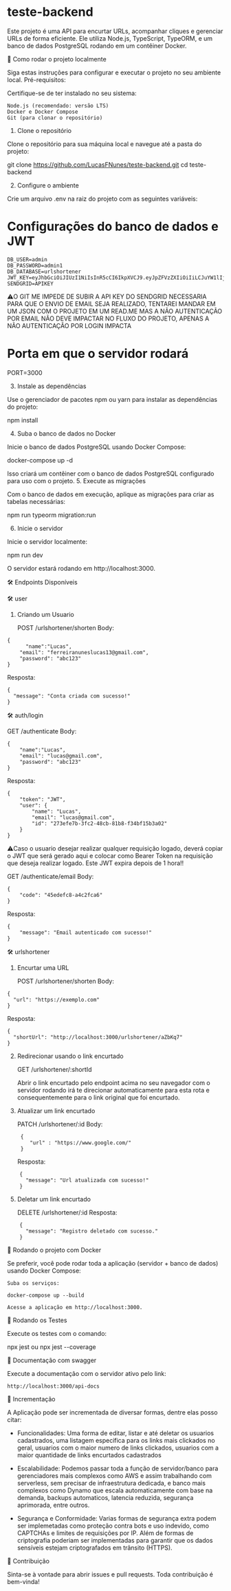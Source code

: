 # teste-backend

Este projeto é uma API para encurtar URLs, acompanhar cliques e gerenciar URLs de forma eficiente. Ele utiliza Node.js, TypeScript, TypeORM, e um banco de dados PostgreSQL rodando em um contêiner Docker.

🚀 Como rodar o projeto localmente

Siga estas instruções para configurar e executar o projeto no seu ambiente local.
Pré-requisitos:

Certifique-se de ter instalado no seu sistema:

    Node.js (recomendado: versão LTS)
    Docker e Docker Compose
    Git (para clonar o repositório)

1. Clone o repositório

Clone o repositório para sua máquina local e navegue até a pasta do projeto:

git clone https://github.com/LucasFNunes/teste-backend.git
cd teste-backend

2. Configure o ambiente

Crie um arquivo .env na raiz do projeto com as seguintes variáveis:

# Configurações do banco de dados e JWT
```
DB_USER=admin
DB_PASSWORD=admin1
DB_DATABASE=urlshortener
JWT_KEY=eyJhbGciOiJIUzI1NiIsInR5cCI6IkpXVCJ9.eyJpZFVzZXIiOiIiLCJuYW1lIjoiIn0.W6aPleOqaCCDKWEVPLjB92elM5NIIXZD5GItScSdqww
SENDGRID=APIKEY
```
⚠️O GIT ME IMPEDE DE SUBIR A API KEY DO SENDGRID NECESSARIA PARA QUE O ENVIO DE EMAIL SEJA REALIZADO, TENTAREI MANDAR EM UM JSON COM O PROJETO EM UM READ.ME MAS A NÃO AUTENTICAÇÃO POR EMAIL NÃO DEVE IMPACTAR NO FLUXO DO PROJETO, APENAS A NÃO AUTENTICAÇÃO POR LOGIN IMPACTA

# Porta em que o servidor rodará
PORT=3000

3. Instale as dependências

Use o gerenciador de pacotes npm ou yarn para instalar as dependências do projeto:

npm install

4. Suba o banco de dados no Docker

Inicie o banco de dados PostgreSQL usando Docker Compose:

docker-compose up -d

Isso criará um contêiner com o banco de dados PostgreSQL configurado para uso com o projeto.
5. Execute as migrações

Com o banco de dados em execução, aplique as migrações para criar as tabelas necessárias:

npm run typeorm migration:run

6. Inicie o servidor

Inicie o servidor localmente:

npm run dev

O servidor estará rodando em http://localhost:3000.

🛠️ Endpoints Disponíveis

🛠️ user

1. Criando um Usuario

    POST /urlshortener/shorten
    Body:

```
{
	  "name":"Lucas",
	"email": "ferreiranuneslucas13@gmail.com",
	"password": "abc123"
}

```

    
Resposta:

    {
      "message": "Conta criada com sucesso!"
    }

    
🛠️  auth/login

GET /authenticate
    Body:
```
{
	"name":"Lucas",
	"email": "lucas@gmail.com",
	"password": "abc123"
}
```
Resposta:
```
{
	"token": "JWT",
	"user": {
		"name": "Lucas",
		"email": "lucas@gmail.com",
		"id": "273efe7b-3fc2-48cb-81b8-f34bf15b3a02"
	}
}
```
⚠️Caso o usuario desejar realizar qualquer requisição logado, deverá copiar o JWT que será gerado aqui e colocar como Bearer Token na requisição que deseja realizar logado. Este JWT expira depois de 1 hora!!

GET /authenticate/email
    Body:
```
{
	"code": "45edefc8-a4c2fca6"
}
```
Resposta:
```
{
	"message": "Email autenticado com sucesso!"
}
```
🛠️ urlshortener

1. Encurtar uma URL

    POST /urlshortener/shorten
    Body:
```
{
  "url": "https://exemplo.com"
}
```
Resposta:

    {
      "shortUrl": "http://localhost:3000/urlshortener/aZbKq7"
    }

2. Redirecionar usando o link encurtado

    GET /urlshortener/:shortId

    Abrir o link encurtado pelo endpoint acima no seu navegador com o servidor rodando irá te direcionar automaticamente para esta rota e consequentemente para o link original que foi encurtado.

3. Atualizar um link encurtado

    PATCH /urlshortener/:id
   Body:
   ```
    {
	   "url" : "https://www.google.com/"
    }
   ```
    Resposta:
```
    {
      "message": "Url atualizada com sucesso!"
    }
   ```
5. Deletar um link encurtado

    DELETE /urlshortener/:id
    Resposta:
```
    {
      "message": "Registro deletado com sucesso."
    }
```
🐳 Rodando o projeto com Docker

Se preferir, você pode rodar toda a aplicação (servidor + banco de dados) usando Docker Compose:

    Suba os serviços:

    docker-compose up --build

    Acesse a aplicação em http://localhost:3000.

🧪 Rodando os Testes

Execute os testes com o comando:

npx jest ou npx jest --coverage

🧪 Documentação com swagger

Execute a documentação com o servidor ativo pelo link:
```
http://localhost:3000/api-docs
```
📝 Incrementação

A Aplicação pode ser incrementada de diversar formas, dentre elas posso citar:

- Funcionalidades: Uma forma de editar, listar e até deletar os usuarios cadastrados, uma listagem especifica para os links mais clickados no geral, usuarios com o maior numero de links clickados, usuarios com a maior quantidade de links encurtados cadastrados

- Escalabilidade: Podemos passar toda a função de servidor/banco para gerenciadores mais complexos como AWS e assim trabalhando com serverless, sem precisar de infraestrutura dedicada, e banco mais complexos como Dynamo que escala automaticamente com base na demanda, backups automaticos, latencia reduzida, segurança aprimorada, entre outros.

- Segurança e Conformidade: Varias formas de segurança extra podem ser implemetadas como proteção contra bots e uso indevido, como CAPTCHAs e limites de requisições por IP. Além de formas de criptografia poderiam ser implementadas para garantir que os dados sensíveis estejam criptografados em trânsito (HTTPS).

📝 Contribuição

Sinta-se à vontade para abrir issues e pull requests. Toda contribuição é bem-vinda!
